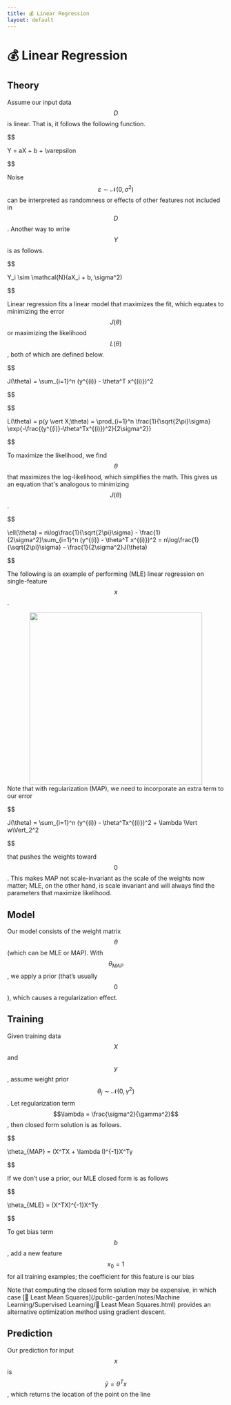 ```yaml
---
title: 💰 Linear Regression
layout: default
---
```


# 💰 Linear Regression

## Theory
Assume our input data $$D$$ is linear. That is, it follows the following function.

$$

 Y = aX + b + \varepsilon 

$$

Noise $$\varepsilon \sim \mathcal{N}(0, \sigma^2)$$ can be interpreted as randomness or effects of other features not included in $$D$$. Another way to write $$Y$$ is as follows.

$$

 Y_i \sim \mathcal{N}(aX_i + b, \sigma^2) 

$$

Linear regression fits a linear model that maximizes the fit, which equates to minimizing the error $$J(\theta)$$ or maximizing the likelihood $$L(\theta)$$, both of which are defined below.

$$

 J(\theta) = \sum_{i=1}^n (y^{(i)} - \theta^T x^{(i)})^2 

$$

$$

 L(\theta) = p(y \vert X;\theta) = \prod_{i=1}^n \frac{1}{\sqrt{2\pi}\sigma} \exp\{-\frac{(y^{(i)}-\theta^Tx^{(i)})^2}{2\sigma^2}\} 

$$

To maximize the likelihood, we find $$\theta$$ that maximizes the log-likelihood, which simplifies the math. This gives us an equation that's analogous to minimizing $$J(\theta)$$.

$$

 \ell(\theta) = n\log\frac{1}{\sqrt{2\pi}\sigma} - \frac{1}{2\sigma^2}\sum_{i=1}^n (y^{(i)} - \theta^T x^{(i)})^2 = n\log\frac{1}{\sqrt{2\pi}\sigma} - \frac{1}{2\sigma^2}J(\theta) 

$$

The following is an example of performing (MLE) linear regression on single-feature $$x$$.
<div style="text-align:center">
<img src="{{ site.url }}{{ site.baseurl }}/notes/Attachments/20221229103224.png?raw=true" width="400"/>
</div>
Note that with regularization (MAP), we need to incorporate an extra term to our error

$$

J(\theta) = \sum_{i=1}^n (y^{(i)} - \theta^Tx^{(i)})^2 + \lambda \Vert w\Vert_2^2

$$

 that pushes the weights toward $$0$$. This makes MAP not scale-invariant as the scale of the weights now matter; MLE, on the other hand, is scale invariant and will always find the parameters that maximize likelihood.

## Model
Our model consists of the weight matrix $$\theta$$ (which can be MLE or MAP). With $$\theta_{MAP}$$, we apply a prior (that’s usually $$0$$), which causes a regularization effect.

## Training
Given training data $$X$$ and $$y$$, assume weight prior $$\theta_j \sim \mathcal{N}(0, \gamma^2)$$. Let regularization term $$\lambda = \frac{\sigma^2}{\gamma^2}$$, then closed form solution is as follows.

$$

 \theta_{MAP} = (X^TX + \lambda I)^{-1}X^Ty 

$$

If we don’t use a prior, our MLE closed form is as follows

$$

 \theta_{MLE} = (X^TX)^{-1}X^Ty 

$$

To get bias term $$b$$, add a new feature $$x_0 = 1$$ for all training examples; the coefficient for this feature is our bias

Note that computing the closed form solution may be expensive, in which case [🗼 Least Mean Squares](/public-garden/notes/Machine Learning/Supervised Learning/🗼 Least Mean Squares.html) provides an alternative optimization method using gradient descent.

## Prediction
Our prediction for input $$x$$ is $$\hat{y} = \theta^T x$$, which returns the location of the point on the line

